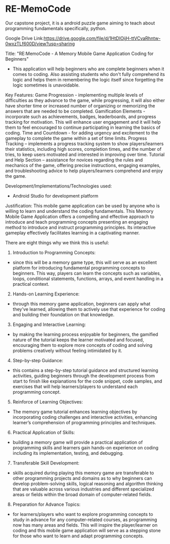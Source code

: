 # RE-MemoCode
Our capstone project, it is a android puzzle game aiming to teach about programming fundamentals specifically, python.

Google Drive Link:https://drive.google.com/file/d/1HtDIOijH-ttVCvaRhntw-0wxzTLf600D/view?usp=sharing

Title: "RE:MemoCode - A Memory Mobile Game Application Coding for Beginners"
- This application will help beginners who are complete beginners when it comes to coding. Also assisting students who don't fully comprehend its logic and helps them in remembering the logic itself since forgetting the logic sometimes is unavoidable.
  
Key Features:
Game Progression - implementing multiple levels of difficulties as they advance to the game, while progressing, it will also either have shorter time or increased number of organizing or memorizing the answers that are needed to be completed.
Gamification Elements - incorporate such as achievements, badges, leaderboards, and progress tracking for motivation. This will enhance user engagement and it will help them to feel encouraged to continue participating in learning the basics of coding.
Time and Countdown - for adding urgency and excitement to the gameplay to complete the game within a set of time limits.
Progress Tracking – implements a progress tracking system to show players/learners their statistics, including high scores, completion times, and the number of tries, to keep users motivated and interested in improving over time.
Tutorial and Help Section – assistance for novices regarding the rules and mechanics of the game, offering precise instructions, engaging examples, and troubleshooting advice to help players/learners comprehend and enjoy the game.

Development/Implementations/Technologies used:
- Android Studio for development platform
 
Justification:
This mobile game application can be used by anyone who is willing to learn and understand the coding fundamentals. This Memory Mobile Game Application offers a compelling and effective approach to introduce and teach programming concepts presenting an engaging method to introduce and instruct programming principles. Its interactive gameplay effectively facilitates learning in a captivating manner.

There are eight things why we think this is useful:
1. Introduction to Programming Concepts:
- since this will be a memory game type, this will serve as an excellent platform for introducing fundamental programming concepts to beginners. This way, players can learn the concepts such as variables, loops, conditional statements, functions, arrays, and event handling in a practical context.
2. Hands-on Learning Experience:
- through this memory game application, beginners can apply what they've learned, allowing them to actively use that experience for coding and building their foundation on that knowledge.
 3. Engaging and Interactive Learning:
- by making the learning process enjoyable for beginners, the gamified nature of the tutorial keeps the learner motivated and focused, encouraging them to explore more concepts of coding and solving problems creatively without feeling intimidated by it.
 
4. Step-by-step Guidance:
- this contains a step-by-step tutorial guidance and structured learning activities, guiding beginners through the development process from start to finish like explanations for
the code snippet, code samples, and exercises that will help learners/players to understand each programming concept.
 
5. Reinforce of Learning Objectives:
- The memory game tutorial enhances learning objectives by incorporating coding challenges and interactive activities, enhancing learner’s comprehension of programming principles and techniques.

6. Practical Application of Skills:
- building a memory game will provide a practical application of programming skills and learners gain hands-on experience on coding including its implementation, testing, and debugging.
 
7. Transferable Skill Development:
- skills acquired during playing this memory game are transferable to other programming projects and domains as to why beginners can develop problem-solving skills, logical reasoning and algorithm thinking that are valuable across various industries and different specialized areas or fields within the broad domain of computer-related fields.
 

8. Preparation for Advance Topics:
- for learners/players who want to explore programming concepts to study in advance for any computer-related courses, as programming now has many areas and fields. This will inspire the player/learner on coding and this mobile game application will serve as a stepping stone for those who want to learn and adapt programming concepts. 

